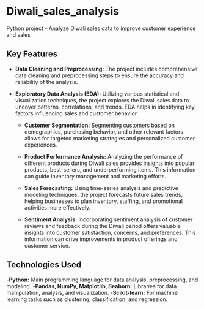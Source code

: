 # Diwali_sales_analysis

Python project - Analyze Diwali sales data to improve customer experience and sales

## Key Features

 - **Data Cleaning and Preprocessing:** The project includes comprehensive data cleaning and preprocessing steps to ensure the accuracy and reliability of the analysis.

  - **Exploratory Data Analysis (EDA):** Utilizing various statistical and visualization techniques, the project explores the Diwali sales data to uncover patterns, correlations, and trends. EDA helps in identifying key factors influencing sales and customer behavior.

    - **Customer Segmentation:** Segmenting customers based on demographics, purchasing behavior, and other relevant factors allows for targeted marketing strategies and personalized customer experiences.

    - **Product Performance Analysis:** Analyzing the performance of different products during Diwali sales provides insights into popular products, best-sellers, and underperforming items. This information can guide inventory management and marketing efforts.

    - **Sales Forecasting:** Using time-series analysis and predictive modeling techniques, the project forecasts future sales trends, helping businesses to plan inventory, staffing, and promotional activities more effectively.

    - **Sentiment Analysis:** Incorporating sentiment analysis of customer reviews and feedback during the Diwali period offers valuable insights into customer satisfaction, concerns, and preferences. This information can drive improvements in product offerings and customer service.


## Technologies Used

  -**Python:** Main programming language for data analysis, preprocessing, and modeling.
-**Pandas, NumPy, Matplotlib, Seaborn:** Libraries for data manipulation, analysis, and visualization.
-**Scikit-learn:** For machine learning tasks such as clustering, classification, and regression.


